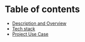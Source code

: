 # Table of contents

* [Description and Overview](README.md)
* [Tech stack](tech-stack.md)
* [Project Use Case](project-use-case.md)
